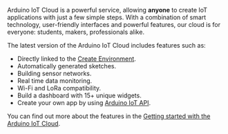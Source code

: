 Arduino IoT Cloud is a powerful service, allowing **anyone** to create IoT applications with just a few simple steps. With a combination of smart technology, user-friendly interfaces and powerful features, our cloud is for everyone: students, makers, professionals alike.

The latest version of the Arduino IoT Cloud includes features such as:

* Directly linked to the [Create Environment](https://create.arduino.cc/).
* Automatically generated sketches.
* Building sensor networks.
* Real time data monitoring.
* Wi-Fi and LoRa compatibility.
* Build a dashboard with 15+ unique widgets.
* Create your own app by using [Arduino IoT API](https://www.arduino.cc/reference/en/iot/api/).

You can find out more about the features in the [Getting started with the Arduino IoT Cloud](https://www.arduino.cc/en/Tutorial/iot-cloud-getting-started).
